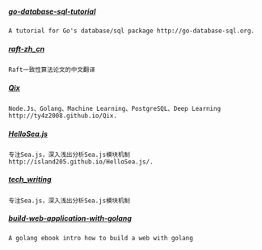 
##### [go-database-sql-tutorial](https://github.com/VividCortex/go-database-sql-tutorial)
    A tutorial for Go's database/sql package http://go-database-sql.org.

##### [raft-zh_cn](https://github.com/maemual/raft-zh_cn)
    Raft一致性算法论文的中文翻译

##### [Qix](https://github.com/ty4z2008/Qix)
    Node.Js、Golang、Machine Learning、PostgreSQL、Deep Learning http://ty4z2008.github.io/Qix.

##### [HelloSea.js](https://github.com/island205/HelloSea.js)
    专注Sea.js，深入浅出分析Sea.js模块机制 http://island205.github.io/HelloSea.js/.

##### [tech_writing](https://github.com/xgfone/tech_writing)
    专注Sea.js，深入浅出分析Sea.js模块机制

##### [build-web-application-with-golang](https://github.com/astaxie/build-web-application-with-golang)
    A golang ebook intro how to build a web with golang
